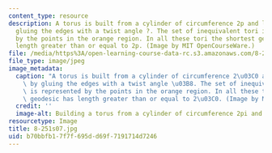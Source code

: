 ```yaml
---
content_type: resource
description: A torus is built from a cylinder of circumference 2p and length T by
  gluing the edges with a twist angle ?. The set of inequivalent tori is represented
  by the points in the orange region. In all these tori the shortest geodesic has
  length greater than or equal to 2p. (Image by MIT OpenCourseWare.)
file: /media/https%3A/open-learning-course-data-rc.s3.amazonaws.com/8-251-string-theory-for-undergraduates-spring-2007/b70bbfb17f7f695dd69f7191714d7246_8-251s07.jpg
file_type: image/jpeg
image_metadata:
  caption: "A torus is built from a cylinder of circumference 2\u03C0 and length T\
    \ by gluing the edges with a twist angle \u03B8. The set of inequivalent tori\
    \ is represented by the points in the orange region. In all these tori the shortest\
    \ geodesic has length greater than or equal to 2\u03C0. (Image by MIT OpenCourseWare.)"
  credit: ''
  image-alt: Building a torus from a cylinder of circumference 2pi and length T.
resourcetype: Image
title: 8-251s07.jpg
uid: b70bbfb1-7f7f-695d-d69f-7191714d7246
---
```

